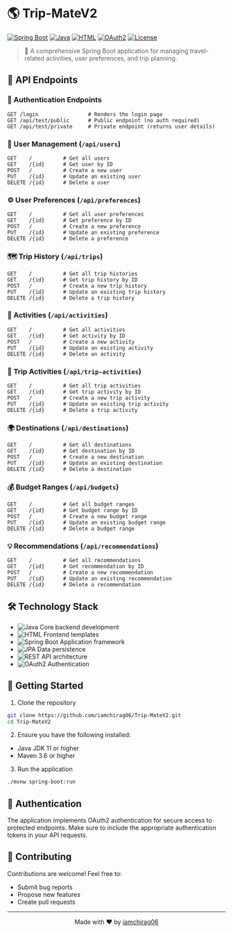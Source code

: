 # 🌎 Trip-MateV2

[![Spring Boot](https://img.shields.io/badge/Spring%20Boot-2.7-brightgreen.svg)](https://spring.io/projects/spring-boot)
[![Java](https://img.shields.io/badge/Java-72.5%25-orange.svg)](https://www.java.com)
[![HTML](https://img.shields.io/badge/HTML-27.5%25-blue.svg)](https://html.spec.whatwg.org/)
[![OAuth2](https://img.shields.io/badge/OAuth2-Authentication-green.svg)](https://oauth.net/2/)
[![License](https://img.shields.io/badge/License-MIT-yellow.svg)](LICENSE)

> 🚀 A comprehensive Spring Boot application for managing travel-related activities, user preferences, and trip planning.

## 🔌 API Endpoints

### 🔐 Authentication Endpoints
```http
GET /login                # Renders the login page
GET /api/test/public      # Public endpoint (no auth required)
GET /api/test/private     # Private endpoint (returns user details)
```

### 👤 User Management (`/api/users`)
```http
GET    /          # Get all users
GET    /{id}      # Get user by ID
POST   /          # Create a new user
PUT    /{id}      # Update an existing user
DELETE /{id}      # Delete a user
```

### ⚙️ User Preferences (`/api/preferences`)
```http
GET    /          # Get all user preferences
GET    /{id}      # Get preference by ID
POST   /          # Create a new preference
PUT    /{id}      # Update an existing preference
DELETE /{id}      # Delete a preference
```

### 🗺️ Trip History (`/api/trips`)
```http
GET    /          # Get all trip histories
GET    /{id}      # Get trip history by ID
POST   /          # Create a new trip history
PUT    /{id}      # Update an existing trip history
DELETE /{id}      # Delete a trip history
```

### 🎯 Activities (`/api/activities`)
```http
GET    /          # Get all activities
GET    /{id}      # Get activity by ID
POST   /          # Create a new activity
PUT    /{id}      # Update an existing activity
DELETE /{id}      # Delete an activity
```

### 📍 Trip Activities (`/api/trip-activities`)
```http
GET    /          # Get all trip activities
GET    /{id}      # Get trip activity by ID
POST   /          # Create a new trip activity
PUT    /{id}      # Update an existing trip activity
DELETE /{id}      # Delete a trip activity
```

### 🌍 Destinations (`/api/destinations`)
```http
GET    /          # Get all destinations
GET    /{id}      # Get destination by ID
POST   /          # Create a new destination
PUT    /{id}      # Update an existing destination
DELETE /{id}      # Delete a destination
```

### 💰 Budget Ranges (`/api/budgets`)
```http
GET    /          # Get all budget ranges
GET    /{id}      # Get budget range by ID
POST   /          # Create a new budget range
PUT    /{id}      # Update an existing budget range
DELETE /{id}      # Delete a budget range
```

### 💡 Recommendations (`/api/recommendations`)
```http
GET    /          # Get all recommendations
GET    /{id}      # Get recommendation by ID
POST   /          # Create a new recommendation
PUT    /{id}      # Update an existing recommendation
DELETE /{id}      # Delete a recommendation
```

## 🛠️ Technology Stack
- ![Java](https://img.shields.io/badge/Java-72.5%25-orange) Core backend development
- ![HTML](https://img.shields.io/badge/HTML-27.5%25-blue) Frontend templates
- ![Spring Boot](https://img.shields.io/badge/Spring%20Boot-Framework-brightgreen) Application framework
- ![JPA](https://img.shields.io/badge/JPA-Hibernate-red) Data persistence
- ![REST](https://img.shields.io/badge/REST-API-yellow) API architecture
- ![OAuth2](https://img.shields.io/badge/OAuth2-Security-green) Authentication

## 🚀 Getting Started

1. Clone the repository
```bash
git clone https://github.com/iamchirag06/Trip-MateV2.git
cd Trip-MateV2
```

2. Ensure you have the following installed:
- Java JDK 11 or higher
- Maven 3.6 or higher

3. Run the application
```bash
./mvnw spring-boot:run
```

## 🔐 Authentication
The application implements OAuth2 authentication for secure access to protected endpoints. Make sure to include the appropriate authentication tokens in your API requests.

## 🤝 Contributing
Contributions are welcome! Feel free to:
- Submit bug reports
- Propose new features
- Create pull requests

---

<div align="center">
Made with ❤️ by <a href="https://github.com/iamchirag06">iamchirag06</a>
</div>
